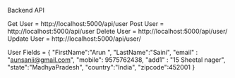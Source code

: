 
Backend API

Get User    = http://localhost:5000/api/user 
Post User   = http://localhost:5000/api/user
Delete User = http://localhost:5000/api/user/
Update User = http://localhost:5000/api/user/


User Fields = 
{
    "FirstName":"Arun ",
    "LastName":"Saini",
    "email" : "aunsanii@gmail.com",
    "mobile": 9575762438,
    "add1" : "15 Sheetal nager",
    "state":"MadhyaPradesh",
    "country":"India",
    "zipcode":452001
}
